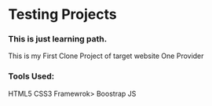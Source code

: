 # Testing Projects 
### This is just learning path.
This is my First Clone Project of target website One Provider
### Tools Used:
HTML5 
CSS3 
Framewrok> Boostrap
JS
